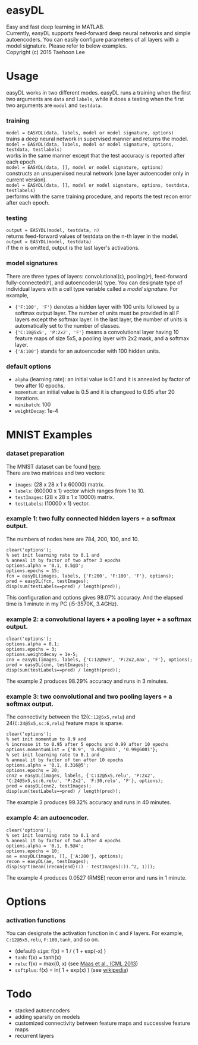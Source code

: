 # easyDL
Easy and fast deep learning in MATLAB.<br />
Currently, easyDL supports feed-forward deep neural networks and simple autoencoders.
You can easily configure parameters of all layers with a model signature.
Please refer to below examples.<br />
Copyright (c) 2015 Taehoon Lee

# Usage
easyDL works in two different modes.
easyDL runs a training when the first two arguments are `data` and `labels`,
while it does a testing when the first two arguments are `model` and `testdata`.

### training
`model = EASYDL(data, labels, model or model signature, options)`<br />
trains a deep neural network in supervised manner and returns the model.<br />
`model = EASYDL(data, labels, model or model signature, options, testdata, testlabels)`<br />
works in the same manner except that the test accuracy is reported after each epoch.<br />
`model = EASYDL(data, [], model or model signature, options)`<br />
constructs an unsupervised neural network (one layer autoencoder only in current version).<br />
`model = EASYDL(data, [], model or model signature, options, testdata, testlabels)`<br />
performs with the same training procedure, and reports the test recon error after each epoch.

### testing
`output = EASYDL(model, testdata, n)`<br />
returns feed-forward values of testdata on the n-th layer in the model.<br />
`output = EASYDL(model, testdata)`<br />
if the n is omitted, output is the last layer's activations.

### model signatures
There are three types of layers: convolutional(`C`), pooling(`P`), feed-forward fully-connected(`F`), and autoencoder(`A`) type.
You can designate type of individual layers with a cell type variable called a *model signature*.
For example,
- `{'F:100', 'F'}` denotes a hidden layer with 100 units followed by a softmax output layer.
The number of units must be provided in all F layers except the softmax layer.
In the last layer, the number of units is automatically set to the number of classes.
- `{'C:10@5x5', 'P:2x2', 'F'}` means a convolutional layer having 10 feature maps of size 5x5,
a pooling layer with 2x2 mask, and a softmax layer.
- `{'A:100'}` stands for an autoencoder with 100 hidden units.

### default options
- `alpha` (learning rate): an initial value is 0.1 and it is annealed by factor of two after 10 epochs.
- `momentum`: an initial value is 0.5 and it is changeed to 0.95 after 20 iterations.
- `minibatch`: 100
- `weightDecay`: 1e-4

# MNIST Examples

### dataset preparation
The MNIST dataset can be found [here](http://yann.lecun.com/exdb/mnist/).<br />
There are two matrices and two vectors:
- `images`: (28 x 28 x 1 x 60000) matrix.
- `labels`: (60000 x 1) vector which ranges from 1 to 10.
- `testImages`: (28 x 28 x 1 x 10000) matrix.
- `testLabels`: (10000 x 1) vector.

### example 1: two fully connected hidden layers + a softmax output.
The numbers of nodes here are 784, 200, 100, and 10.
```
clear('options');
% set init learning rate to 0.1 and
% anneal it by factor of two after 3 epochs
options.alpha = '0.1, 0.5@3';
options.epochs = 15;
fcn = easyDL(images, labels, {'F:200', 'F:100', 'F'}, options);
pred = easyDL(fcn, testImages);
disp(sum(testLabels==pred) / length(pred));
```
This configuration and options gives 98.07% accuracy.
And the elapsed time is 1 minute in my PC (i5-3570K, 3.4GHz).<br />

### example 2: a convolutional layers + a pooling layer + a softmax output.
```
clear('options');
options.alpha = 0.1;
options.epochs = 3;
options.weightdecay = 1e-5;
cnn = easyDL(images, labels, {'C:12@9x9', 'P:2x2,max', 'F'}, options);
pred = easyDL(cnn, testImages);
disp(sum(testLabels==pred) / length(pred));
```
The example 2 produces 98.29% accuracy and runs in 3 minutes.

### example 3: two convolutional and two pooling layers + a softmax output.
The connectivity between the 12(`C:12@5x5,relu`) and 24(`C:24@5x5,sc:6,relu`) feature maps is sparse.
```
clear('options');
% set init momentum to 0.9 and
% increase it to 0.95 after 5 epochs and 0.99 after 10 epochs
options.momentumList = {'0.9', '0.95@3001', '0.99@6001'};
% set init learning rate to 0.1 and
% anneal it by factor of ten after 10 epochs
options.alpha = '0.1, 0.316@5';
options.epochs = 20;
cnn2 = easyDL(images, labels, {'C:12@5x5,relu', 'P:2x2', 'C:24@5x5,sc:6,relu', 'P:2x2', 'F:30,relu', 'F'}, options);
pred = easyDL(cnn2, testImages);
disp(sum(testLabels==pred) / length(pred));
```
The example 3 produces 99.32% accuracy and runs in 40 minutes.

### example 4: an autoencoder.
```
clear('options');
% set init learning rate to 0.1 and
% anneal it by factor of two after 4 epochs
options.alpha = '0.1, 0.5@4';
options.epochs = 10;
ae = easyDL(images, [], {'A:200'}, options);
recon = easyDL(ae, testImages);
disp(sqrt(mean((recon{end}(:) - testImages(:)).^2, 1)));
```
The example 4 produces 0.0527 (RMSE) recon error and runs in 1 minute.

# Options

### activation functions
You can designate the activation function in `C` and `F` layers. For example, `C:12@5x5,relu`, `F:100,tanh`, and so on.
- (default) `sigm`: f(x) = 1 / ( 1 + exp(-x) )
- `tanh`: f(x) = tanh(x)
- `relu`: f(x) = max(0, x) (see [Maas et al., ICML 2013](http://ai.stanford.edu/~amaas/papers/relu_hybrid_icml2013_final.pdf))
- `softplus`: f(x) = ln( 1 + exp(x) ) (see [wikipedia](https://en.wikipedia.org/wiki/Rectifier_(neural_networks)))

# Todo
- stacked autoencoders
- adding sparsity on models
- customized connectivity between feature maps and successive feature maps
- recurrent layers
